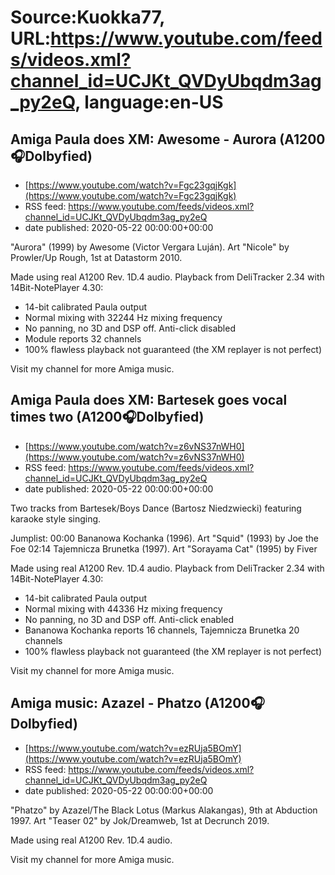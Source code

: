 # Source:Kuokka77, URL:https://www.youtube.com/feeds/videos.xml?channel_id=UCJKt_QVDyUbqdm3ag_py2eQ, language:en-US

## Amiga Paula does XM: Awesome - Aurora (A1200🎧Dolbyfied)
 - [https://www.youtube.com/watch?v=Fgc23gqjKgk](https://www.youtube.com/watch?v=Fgc23gqjKgk)
 - RSS feed: https://www.youtube.com/feeds/videos.xml?channel_id=UCJKt_QVDyUbqdm3ag_py2eQ
 - date published: 2020-05-22 00:00:00+00:00

"Aurora" (1999) by Awesome (Victor Vergara Luján). Art "Nicole" by Prowler/Up Rough, 1st at Datastorm 2010.

Made using real A1200 Rev. 1D.4 audio. Playback from DeliTracker 2.34 with 14Bit-NotePlayer 4.30:
- 14-bit calibrated Paula output
- Normal mixing with 32244 Hz mixing frequency
- No panning, no 3D and DSP off. Anti-click disabled
- Module reports 32 channels
- 100% flawless playback not guaranteed (the XM replayer is not perfect)

Visit my channel for more Amiga music.

## Amiga Paula does XM: Bartesek goes vocal times two (A1200🎧Dolbyfied)
 - [https://www.youtube.com/watch?v=z6vNS37nWH0](https://www.youtube.com/watch?v=z6vNS37nWH0)
 - RSS feed: https://www.youtube.com/feeds/videos.xml?channel_id=UCJKt_QVDyUbqdm3ag_py2eQ
 - date published: 2020-05-22 00:00:00+00:00

Two tracks from Bartesek/Boys Dance (Bartosz Niedzwiecki) featuring karaoke style singing.

Jumplist:
00:00 Bananowa Kochanka (1996). Art "Squid" (1993) by Joe the Foe 
02:14 Tajemnicza Brunetka (1997). Art "Sorayama Cat" (1995) by Fiver 

Made using real A1200 Rev. 1D.4 audio. Playback from DeliTracker 2.34 with 14Bit-NotePlayer 4.30:
- 14-bit calibrated Paula output
- Normal mixing with 44336 Hz mixing frequency
- No panning, no 3D and DSP off. Anti-click enabled
- Bananowa Kochanka reports 16 channels, Tajemnicza Brunetka 20 channels
- 100% flawless playback not guaranteed (the XM replayer is not perfect)

Visit my channel for more Amiga music.

## Amiga music: Azazel - Phatzo (A1200🎧Dolbyfied)
 - [https://www.youtube.com/watch?v=ezRUja5BOmY](https://www.youtube.com/watch?v=ezRUja5BOmY)
 - RSS feed: https://www.youtube.com/feeds/videos.xml?channel_id=UCJKt_QVDyUbqdm3ag_py2eQ
 - date published: 2020-05-22 00:00:00+00:00

"Phatzo" by Azazel/The Black Lotus (Markus Alakangas), 9th at Abduction 1997. Art "Teaser 02" by Jok/Dreamweb, 1st at Decrunch 2019.

Made using real A1200 Rev. 1D.4 audio.

Visit my channel for more Amiga music.

